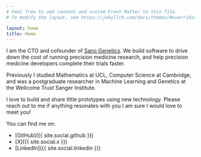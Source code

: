 ```yaml
---
# Feel free to add content and custom Front Matter to this file.
# To modify the layout, see https://jekyllrb.com/docs/themes/#overriding-theme-defaults

layout: home
title: Home
---
```


I am the CTO and cofounder of [Sano Genetics](https://sanogenetics.com/). We build software to drive down the cost of running precision medicine research, and help precision medicine developers complete their trials faster.

Previously I studied Mathematics at UCL, Computer Science at Cambridge, and was a postgraduate researcher in Machine Learning and Genetics at the Wellcome Trust Sanger Institute.

I love to build and share little prototypes using new technology. Please reach out to me if anything resonates with you I am sure I would love to meet you!

You can find me on:
- [GitHub]({{ site.social.github }})
- [X]({{ site.social.x }})
- [LinkedIn]({{ site.social.linkedin }})